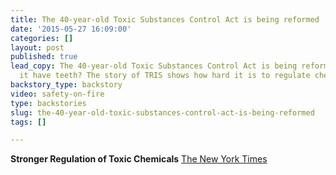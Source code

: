 ```yaml
---
title: The 40-year-old Toxic Substances Control Act is being reformed
date: '2015-05-27 16:09:00'
categories: []
layout: post
published: true
lead_copy: The 40-year-old Toxic Substances Control Act is being reformed, but will
  it have teeth? The story of TRIS shows how hard it is to regulate chemicals.
backstory_type: backstory
video: safety-on-fire
type: backstories
slug: the-40-year-old-toxic-substances-control-act-is-being-reformed
tags: []

---
```

**Stronger Regulation of Toxic Chemicals**
[The New York Times](http://www.nytimes.com/2015/05/25/opinion/stronger-regulation-of-toxic-chemicals.html?mabReward=A4&action=click&pgtype=Homepage&region=CColumn&module=Recommendation&src=rechp&WT.nav=RecEngine&_r=0)

